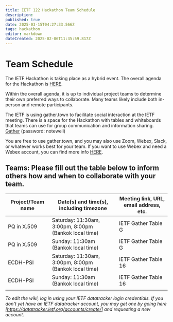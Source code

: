```yaml
---
title: IETF 122 Hackathon Team Schedule
description: 
published: true
date: 2025-03-15T04:27:33.566Z
tags: hackathon
editor: markdown
dateCreated: 2025-02-06T11:35:59.817Z
---
```


# Team Schedule
The IETF Hackathon is taking place as a hybrid event. The overall agenda for the Hackathon is [HERE](https://wiki.ietf.org/en/meeting/122/hackathon).

Within the overall agenda, it is up to individual project teams to determine their own preferred ways to collaborate. Many teams likely include both in-person and remote participants.

The IETF is using gather.town to facilitate social interaction at the IETF meeting. There is a space for the Hackathon with tables and whiteboards that teams can use for group communication and information sharing. [Gather](https://gather.town/app/L4fNNdm1NJa1sE2v/ietf)  (password: notewell)


You are free to use gather.town, and you may also use Zoom, Webex, Slack, or whatever works best for your team. If you want to use Webex and need a Webex account, you can find more info [HERE](https://wiki.ietf.org/en/meeting/122/hackathon#Webexsessionsforteams).

## Teams: Please fill out the table below to inform others how and when to collaborate with your team.

| Project/Team name | Date(s) and time(s), including timezone | Meeting link, URL, email address, etc.|
|---|---|---|
| PQ in X.509  |  Saturday: 11:30am, 3:00pm, 8:00pm (Bankok local time) | IETF Gather Table G |
| PQ in X.509  |  Sunday:   11:30am (Bankok local time)                 | IETF Gather Table G |
| ECDH-PSI  |  Saturday: 11:30am, 3:00pm, 8:00pm (Bankok local time) | IETF Gather Table 16 |
| ECDH-PSI  |  Sunday:   11:30am (Bankok local time) | IETF Gather Table 16 |
|   |   |   |

*To edit the wiki, log in using your IETF datatracker login credentials. If you don't yet have an IETF datatracker account, you may get one by going here [https://datatracker.ietf.org/accounts/create/] and requesting a new account.*
